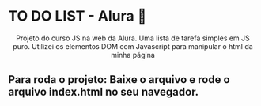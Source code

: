 # TO DO LIST - Alura 📝

<p align="center"> 
Projeto do curso JS na web da Alura. Uma lista de tarefa simples em JS puro.
Utilizei os elementos DOM com Javascript para manipular o html da minha página
</p>

## Para roda o projeto: Baixe o arquivo e rode o arquivo index.html no seu navegador. 